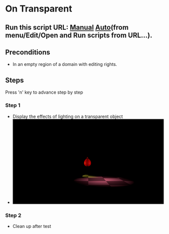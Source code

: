 # On Transparent
## Run this script URL: [Manual](./test.js?raw=true)   [Auto](./testAuto.js?raw=true)(from menu/Edit/Open and Run scripts from URL...).

## Preconditions
- In an empty region of a domain with editing rights.

## Steps
Press 'n' key to advance step by step

### Step 1
- Display the effects of lighting on a transparent object
- ![](./ExpectedImage_00000.png)
### Step 2
- Clean up after test
